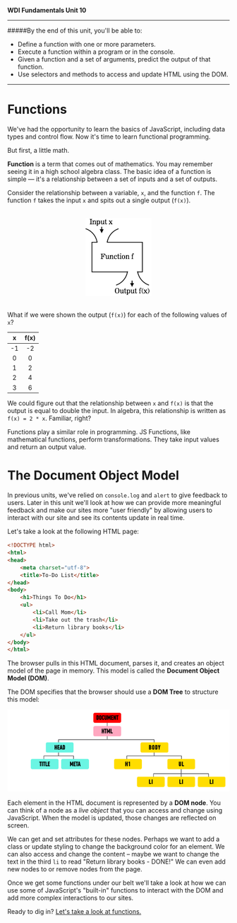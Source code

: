 **WDI Fundamentals Unit 10**

---

#####By the end of this unit, you'll be able to:
* Define a function with one or more parameters.
* Execute a function within a program or in the console.
* Given a function and a set of arguments, predict the output of that function.
* Use selectors and methods to access and update HTML using the DOM.

---

# Functions

We've had the opportunity to learn the basics of JavaScript, including data types and control flow. Now it's time to learn functional programming.

But first, a little math.

**Function** is a term that comes out of mathematics. You may remember seeing it in a high school algebra class. The basic idea of a function is simple — it's a relationship between a set of inputs and a set of outputs.

Consider the relationship between a variable, `x`, and the function `f`. The function `f` takes the input `x` and spits out a single output (`f(x)`).

<br>
<center><img src="../assets/chapter5/function.png"></center>
<br>

What if we were shown the output (`f(x)`) for each of the following values of `x`?

| x  | f(x) |
|:-: |:-:   |
| -1 | -2   |
| 0  | 0    |
| 1  | 2    |
| 2  | 4    |
| 3  | 6    |

We could figure out that the relationship between `x` and `f(x)` is that the output is equal to double the input. In algebra, this relationship is written as `f(x) = 2 * x`. Familiar, right?

Functions play a similar role in programming. JS Functions, like mathematical functions, perform transformations. They take input values and return an output value.

# The Document Object Model

In previous units, we've relied on `console.log` and `alert` to give feedback to users. Later in this unit we'll look at how we can provide more meaningful feedback and make our sites more "user friendly" by allowing users to interact with our site and see its contents update in real time.

Let's take a look at the following HTML page:

```html
<!DOCTYPE html>
<html>
<head>
	<meta charset="utf-8">
	<title>To-Do List</title>
</head>
<body>
	<h1>Things To Do</h1>
	<ul>
		<li>Call Mom</li>
		<li>Take out the trash</li>
		<li>Return library books</li>
	</ul>
</body>
</html>
```

The browser pulls in this HTML document, parses it, and creates an object model of the page in memory. This model is called the **Document Object Model (DOM)**.

The DOM specifies that the browser should use a **DOM Tree** to structure this model:

![](/assets/chapter5/dom.png)

Each element in the HTML document is represented by a **DOM node**. You can think of a node as a *live object* that you can access and change using JavaScript. When the model is updated, those changes are reflected on screen.

We can get and set attributes for these nodes. Perhaps we want to add a class or update styling to change the background color for an element. We can also access and change the content – maybe we want to change the text in the third `li` to read "Return library books - DONE!" We can even add new nodes to or remove nodes from the page.

Once we get some functions under our belt we'll take a look at how we can use some of JavaScript's "built-in" functions to interact with the DOM and add more complex interactions to our sites.

Ready to dig in? [Let's take a look at functions.](02_lesson.md)
